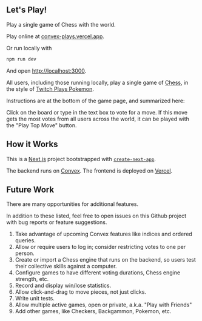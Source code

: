 ## Let's Play!

Play a single game of Chess with the world.

Play online at [convex-plays.vercel.app](https://convex-plays.vercel.app).

Or run locally with
```bash
npm run dev
```

And open [http://localhost:3000](http://localhost:3000).

All users, including those running locally, play a single game of [Chess](https://en.wikipedia.org/wiki/Chess), in the style of [Twitch Plays Pokemon](https://en.wikipedia.org/wiki/Twitch_Plays_Pokemon).

Instructions are at the bottom of the game page, and summarized here:

Click on the board or type in the text box to vote for a move. If this move gets the most votes from all users across the world, it can be played with the "Play Top Move" button.

## How it Works

This is a [Next.js](https://nextjs.org/) project bootstrapped with [`create-next-app`](https://github.com/vercel/next.js/tree/canary/packages/create-next-app).

The backend runs on [Convex](https://www.convex.dev/). The frontend is deployed on [Vercel](https://vercel.com/dashboard).

## Future Work

There are many opportunities for additional features.

In addition to these listed, feel free to open issues on this Github project with bug reports or feature suggestions.

1. Take advantage of upcoming Convex features like indices and ordered queries.
2. Allow or require users to log in; consider restricting votes to one per person.
3. Create or import a Chess engine that runs on the backend, so users test their collective skills against a computer.
4. Configure games to have different voting durations, Chess engine strength, etc.
5. Record and display win/lose statistics.
6. Allow click-and-drag to move pieces, not just clicks.
7. Write unit tests.
8. Allow multiple active games, open or private, a.k.a. "Play with Friends"
9. Add other games, like Checkers, Backgammon, Pokemon, etc.
